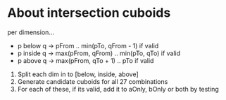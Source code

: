 # About intersection cuboids

per dimension...

* p below  q -> pFrom               .. min(pTo, qFrom - 1) if valid
* p inside q -> max(pFrom, qFrom)   .. min(pTo, qTo)       if valid
* p above  q -> max(pFrom, qTo + 1) .. pTo                 if valid

1. Split each dim in to [below, inside, above]
2. Generate candidate cuboids for all 27 combinations
3. For each of these, if its valid, add it to aOnly, bOnly or both by testing




